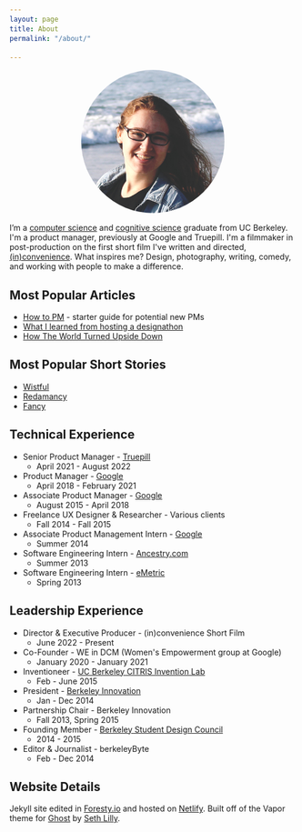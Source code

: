```yaml
---
layout: page
title: About
permalink: "/about/"

---
```

<div style="text-align: center;"><img style="width: 50%;height: 50%;border-radius: 50%;" src="/media/me.jpg" /></div>

I’m a [computer science](http://www.eecs.berkeley.edu/) and [cognitive science](http://ugis.ls.berkeley.edu/cogsci/) graduate from UC Berkeley. I'm a product manager, previously at Google and Truepill. I'm a filmmaker in post-production on the first short film I've written and directed, [(in)convenience](https://inconvenience.alexicography.com/ "(in)convenience)"). What inspires me? Design, photography, writing, comedy, and working with people to make a difference.

## Most Popular Articles

* [How to PM](/blog/2014/09/28/how-to-pm/) - starter guide for potential new PMs
* [What I learned from hosting a designathon](/blog/2014/04/21/what-i-learned-from-hosting-a-designathon/)
* [How The World Turned Upside Down](https://www.alexsg.com/blog/2016/03/15/how-the-world-turned-upside-down/)

## Most Popular Short Stories

* [Wistful](http://www.alexicography.com/wistful "Wistful")
* [Redamancy](http://www.alexicography.com/redamancy "Redamancy")
* [Fancy](http://www.alexicography.com/fancy "Fancy")

## Technical Experience

* Senior Product Manager - [Truepill](https://truepill.com/ "Truepill")
  * April 2021 - August 2022
* Product Manager - [Google](https://www.google.com/)
  * April 2018 - February 2021
* Associate Product Manager - [Google](https://www.google.com/)
  * August 2015 - April 2018
* Freelance UX Designer & Researcher - Various clients
  * Fall 2014 - Fall 2015
* Associate Product Management Intern - [Google](https://www.google.com/)
  * Summer 2014
* Software Engineering Intern - [Ancestry.com](http://blogs.ancestry.com/techroots/ancestry-com-great-summer-experience-for-sf-interns/)
  * Summer 2013
* Software Engineering Intern - [eMetric](http://emetric.com/)
  * Spring 2013

## Leadership Experience

* Director & Executive Producer - (in)convenience Short Film
  * June 2022 - Present
* Co-Founder - WE in DCM (Women's Empowerment group at Google)
  * January 2020 - January 2021
* Inventioneer - [UC Berkeley CITRIS Invention Lab](http://invent.citris-uc.org/)
  * Feb - June 2015
* President - [Berkeley Innovation](http://www.ocf.berkeley.edu/\~binnov/)
  * Jan - Dec 2014
* Partnership Chair - Berkeley Innovation
  * Fall 2013, Spring 2015
* Founding Member - [Berkeley Student Design Council](https://www.facebook.com/berkeleydesigncouncil)
  * 2014 - 2015
* Editor & Journalist - berkeleyByte
  * Feb - Dec 2014

## Website Details

Jekyll site edited in [Foresty.io](https://forestry.io/ "Forestry.io") and hosted on [Netlify](https://www.netlify.com/ "Netlify"). Built off of the Vapor theme for [Ghost](http://ghost.org "Ghost.org") by [Seth Lilly](https://twitter.com/sethlilly "Seth Lilly").

<!-- I fell into CS through web design. I've been creating my own websites on and off since fifth grade. My desire to go beyond and make things interactive led me to programming and computer science. I've worked on some awesome projects, from creating a game using Java GUIs in high school to building a Lisp interpreter in my first semester at Berkeley to Android programming, Arduino, Ruby on Rails, and more.

For most of my life, I've also been intrigued by the brain, so once I arrived at Berkeley I decided to double major in cognitive science. <a href="http://www.eecs.berkeley.edu/" target="_blank">Computer Science</a> and <a href="http://ugis.ls.berkeley.edu/cogsci/" target="_blank">Cognitive Science</a> (or <strong>CS<sup>2</sup></strong> as we in the biz like to call it) actually go really well together, and my interdisciplinary classes have opened my eyes to many new interests: human-computer interaction, user experience research, technology and education, and so on. I know that I don't have to limit myself. For example, I can be a programmer <em>and</em> a designer, as well as so much more.

In my time at Berkeley, I've also joined some amazing organizations to meet people who share my interests. For a year I was president of <a href="http://www.ocf.berkeley.edu/\~binnov/" target="_blank">Berkeley Innovation</a> (BI), the human-centered design club on campus. Every semester BI works on real design projects for real clients, as well as hosts guest speakers and design workshops.

I also became a founding member of the [Berkeley Design Council](https://www.facebook.com/berkeleydesigncouncil), which is a community that connects all the design organizations on campus. As part of Design Council, I helped lead an initiative to create the student-curated [Design at Berkeley](http://designatberkeley.com/) website.

Outside of school, I interned at eMetric and Ancestry.com as a software engineer, and at Google in Tel Aviv as an Associate Product Manager (APM). My desire to lead a whole product's development, rather than work on a slice, led me to becoming an APM full-time at Google. I start in fall 2015.

You might also be interested in my...

[Portfolio](/portfolio) | [GitHub](https://github.com/alexsg) | [Behance](http://www.behance.net/alexsg) | [Hackster](http://www.hackster.io/alexsg) | [LinkedIn](http://www.linkedin.com/in/alexandragreenspan) -->

<!--[Björn Hartmann on design, teamwork and expertise](http://www.berkeleybyte.com/2014/12/03/design-notes-bjorn-hartmann-on-design-teamwork-and-expertise/)

[Q&A with CS Ed Reformer and PhD Candidate Omoju Miller](http://www.berkeleybyte.com/2014/03/11/qa-with-omoju-miller/)-->